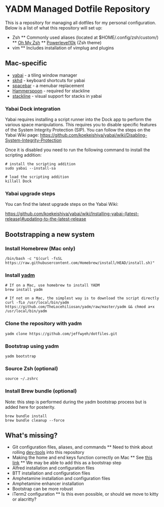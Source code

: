 # YADM Managed Dotfile Repository

This is a repository for managing all dotfiles for my personal configuration.
Below is a list of what this repository will set up:
* Zsh
** Commonly used aliases (located at $HOME/.config/zsh/custom/)
** [Oh My Zsh](https://github.com/ohmyzsh/ohmyzsh)
** [Powerlevel10k](https://github.com/romkatv/powerlevel10k) (Zsh theme)
* vim
** Includes installation of vimplug and plugins

## Mac-specific

* [yabai](https://github.com/koekeishiya/yabai) - a tiling window manager
* [skhd](https://github.com/koekeishiya/skhd) - keyboard shortcuts for yabai
* [spacebar](https://github.com/cmacrae/spacebar) - a menubar replacement
* [Hammerspoon](http://www.hammerspoon.org/) - required for stackline
* [stackline](https://github.com/AdamWagner/stackline) - visual support for stacks in yabai

### Yabai Dock integration

Yabai requires installing a script runner into the Dock app to perform the various
space manipulations. This requires you to disable specific features of the System
Integrity Protection (SIP). You can follow the steps on the Yabai Wiki page:
https://github.com/koekeishiya/yabai/wiki/Disabling-System-Integrity-Protection 

Once it is disabled you need to run the following command to install the scripting addition:

    # install the scripting addition
    sudo yabai --install-sa

    # load the scripting addition
    killall Dock

### Yabai upgrade steps

You can find the latest upgrade steps on the Yabai Wiki:

https://github.com/koekeishiya/yabai/wiki/Installing-yabai-(latest-release)#updating-to-the-latest-release

## Bootstrapping a new system

### Install Homebrew (Mac only)

    /bin/bash -c "$(curl -fsSL https://raw.githubusercontent.com/Homebrew/install/HEAD/install.sh)"

### Install [yadm](https://github.com/TheLocehiliosan/yadm)

    # If on a Mac, use homebrew to install YADM
    brew install yadm

    # If not on a Mac, the simplest way is to download the script directly
    curl -fLo /usr/local/bin/yadm https://github.com/TheLocehiliosan/yadm/raw/master/yadm && chmod a+x /usr/local/bin/yadm

### Clone the repository with yadm

    yadm clone https://github.com/jeffwyeh/dotfiles.git

### Bootstrap using yadm

    yadm bootstrap

### Source Zsh (optional)

    source ~/.zshrc

### Install Brew bundle (optional)

Note: this step is performed during the yadm bootstrap process but is added
here for posterity.

    brew bundle install
    brew bundle cleanup --force

## What's missing?

* Git configuration files, aliases, and commands
** Need to think about rolling [dev-tools](https://github.com/jeffwyeh/dev-tools) into this repository
* Making the home and end keys function correctly on Mac
** See [this link](https://damieng.com/blog/2015/04/24/make-home-end-keys-behave-like-windows-on-mac-os-x)
** We may be able to add this as a bootstrap step
* Alfred installation and configuration files
* BTT installation and configuration files
* Amphetamine installation and configuration files
* Amphetamine enhancer installation
* Bootstrap can be more robust
* iTerm2 configuration
** Is this even possible, or should we move to kitty or alacritty?
